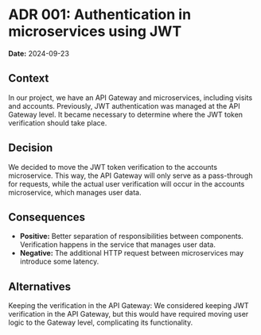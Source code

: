 # ADR 001: Authentication in microservices using JWT

**Date:** 2024-09-23

## Context
In our project, we have an API Gateway and microservices, including visits and accounts. Previously, JWT authentication was managed at the API Gateway level. It became necessary to determine where the JWT token verification should take place.

## Decision
We decided to move the JWT token verification to the accounts microservice. This way, the API Gateway will only serve as a pass-through for requests, while the actual user verification will occur in the accounts microservice, which manages user data.

## Consequences
  - **Positive:** Better separation of responsibilities between components. Verification happens in the service that manages user data.
  - **Negative:** The additional HTTP request between microservices may introduce some latency.

## Alternatives
Keeping the verification in the API Gateway: We considered keeping JWT verification in the API Gateway, but this would have required moving user logic to the Gateway level, complicating its functionality.